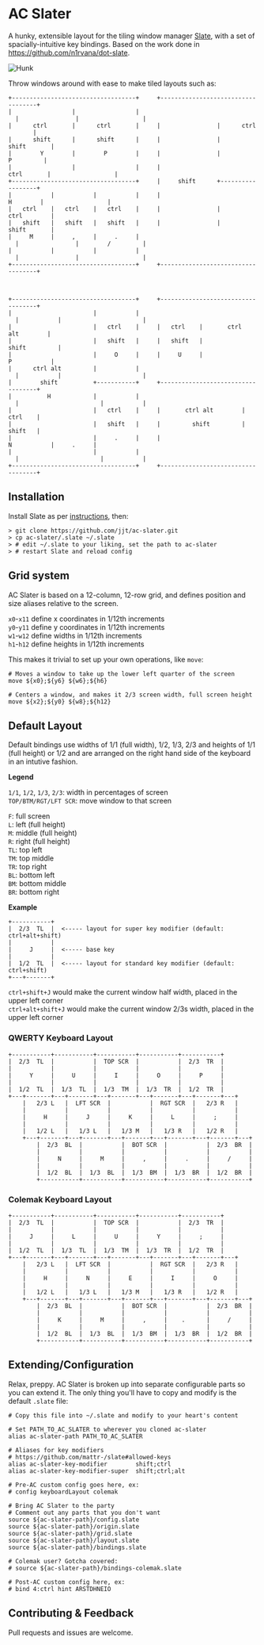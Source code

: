 # AC Slater
A hunky, extensible layout for the tiling window manager [Slate](https://github.com/mattr-/slate), with a set of spacially-intuitive key bindings. Based on the work done in https://github.com/n1rvana/dot-slate.

![Hunk](http://i.imgur.com/A7P1oA9.jpg)

Throw windows around with ease to make tiled layouts such as:

```
+-----------------------------------+     +-----------------------------------+
|                 |                 |     |                |                  |
|      ctrl       |      ctrl       |     |                |      ctrl        |
|      shift      |      shift      |     |                |      shift       |
|        Y        |        P        |     |                |        P         |
|                 |                 |     |     ctrl       |                  |
+-----------------------------------+     |     shift      +------------------+
|           |           |           |     |       H        |                  |
|   ctrl    |   ctrl    |   ctrl    |     |                |      ctrl        |
|   shift   |   shift   |   shift   |     |                |      shift       |
|     M     |     ,     |     .     |     |                |        /         |
|           |           |           |     |                |                  |
+-----------------------------------+     +-----------------------------------+

                                                                               
+-----------------------------------+     +-----------------------------------+
|                       |           |     |           |                       |
|                       |   ctrl    |     |   ctrl    |       ctrl alt        |
|                       |   shift   |     |   shift   |         shift         |
|                       |     O     |     |     U     |           P           |
|      ctrl alt         |           |     |           |                       |
|        shift          +-----------+     +-----------------------------------+
|          H            |           |     |                       |           |
|                       |   ctrl    |     |       ctrl alt        |   ctrl    |
|                       |   shift   |     |         shift         |   shift   |
|                       |     .     |     |           N           |     .     |
|                       |           |     |                       |           |
+-----------------------------------+     +-----------------------------------+
```

## Installation

Install Slate as per [instructions](https://github.com/mattr-/slate#installing-slate), then:

    > git clone https://github.com/jjt/ac-slater.git
    > cp ac-slater/.slate ~/.slate
    > # edit ~/.slate to your liking, set the path to ac-slater
    > # restart Slate and reload config

## Grid system

AC Slater is based on a 12-column, 12-row grid, and defines position and size aliases relative to the screen.

`x0`-`x11` define x coordinates in 1/12th increments  
`y0`-`y11` define y coordinates in 1/12th increments  
`w1`-`w12` define widths in 1/12th increments  
`h1`-`h12` define heights in 1/12th increments  

This makes it trivial to set up your own operations, like `move`:

```shell
# Moves a window to take up the lower left quarter of the screen
move ${x0};${y6} ${w6};${h6}

# Centers a window, and makes it 2/3 screen width, full screen height
move ${x2};${y0} ${w8};${h12}
```

## Default Layout

Default bindings use widths of 1/1 (full width), 1/2, 1/3, 2/3 and heights of 1/1 (full height) or 1/2 and are arranged on the right hand side of the keyboard in an intutive fashion.

**Legend**  

`1/1`, `1/2`, `1/3`, `2/3`: width in percentages of screen  
`TOP/BTM/RGT/LFT SCR`: move window to that screen  

`F`: full screen  
`L`: left (full height)  
`M`: middle (full height)  
`R`: right (full height)  
`TL`: top left  
`TM`: top middle  
`TR`: top right  
`BL`: bottom left  
`BM`: bottom middle  
`BR`: bottom right  

**Example**  
```
+-----------+
|  2/3  TL  |  <----- layout for super key modifier (default: ctrl+alt+shift)
|           |
|     J     |  <----- base key
|           |
|  1/2  TL  |  <----- layout for standard key modifier (default: ctrl+shift)
+---+-------+
```
`ctrl+shift+J` would make the current window half width, placed in the upper left corner  
`ctrl+alt+shift+J` would make the current window 2/3s width, placed in the upper left corner

### QWERTY Keyboard Layout
```
+-----------+-----------+-----------+-----------+-----------+
|  2/3  TL  |           |  TOP SCR  |           |  2/3  TR  |
|           |           |           |           |           |
|     Y     |     U     |     I     |     O     |     P     |
|           |           |           |           |           |
|  1/2  TL  |  1/3  TL  |  1/3  TM  |  1/3  TR  |  1/2  TR  |
+---+-------+---+-------+---+-------+---+-------+---+-------+---+
    |   2/3 L   |  LFT SCR  |           |  RGT SCR  |   2/3 R   |
    |           |           |           |           |           |
    |     H     |     J     |     K     |     L     |     ;     |
    |           |           |           |           |           |
    |   1/2 L   |   1/3 L   |   1/3 M   |   1/3 R   |   1/2 R   |
    +---+-------+---+-------+---+-------+---+-------+---+-------+---+
        |  2/3  BL  |           |  BOT SCR  |           |  2/3  BR  |
        |           |           |           |           |           |
        |     N     |     M     |     ,     |     .     |     /     |
        |           |           |           |           |           |
        |  1/2  BL  |  1/3  BL  |  1/3  BM  |  1/3  BR  |  1/2  BR  |
        +-----------+-----------+-----------+-----------+-----------+
```
### Colemak Keyboard Layout
```
+-----------+-----------+-----------+-----------+-----------+
|  2/3  TL  |           |  TOP SCR  |           |  2/3  TR  |
|           |           |           |           |           |
|     J     |     L     |     U     |     Y     |     ;     |
|           |           |           |           |           |
|  1/2  TL  |  1/3  TL  |  1/3  TM  |  1/3  TR  |  1/2  TR  |
+---+-------+---+-------+---+-------+---+-------+---+-------+---+
    |   2/3 L   |  LFT SCR  |           |  RGT SCR  |   2/3 R   |
    |           |           |           |           |           |
    |     H     |     N     |     E     |     I     |     O     |
    |           |           |           |           |           |
    |   1/2 L   |   1/3 L   |   1/3 M   |   1/3 R   |   1/2 R   |
    +---+-------+---+-------+---+-------+---+-------+---+-------+---+
        |  2/3  BL  |           |  BOT SCR  |           |  2/3  BR  |
        |           |           |           |           |           |
        |     K     |     M     |     ,     |    .      |     /     |
        |           |           |           |           |           |
        |  1/2  BL  |  1/3  BL  |  1/3  BM  |  1/3  BR  |  1/2  BR  |
        +-----------+-----------+-----------+-----------+-----------+
```


## Extending/Configuration

Relax, preppy. AC Slater is broken up into separate configurable parts so you can extend it. The only thing you'll have to copy and modify is the default `.slate` file:

```shell
# Copy this file into ~/.slate and modify to your heart's content

# Set PATH_TO_AC_SLATER to wherever you cloned ac-slater
alias ac-slater-path PATH_TO_AC_SLATER

# Aliases for key modifiers
# https://github.com/mattr-/slate#allowed-keys
alias ac-slater-key-modifier        shift;ctrl
alias ac-slater-key-modifier-super  shift;ctrl;alt

# Pre-AC custom config goes here, ex:
# config keyboardLayout colemak

# Bring AC Slater to the party
# Comment out any parts that you don't want
source ${ac-slater-path}/config.slate
source ${ac-slater-path}/origin.slate
source ${ac-slater-path}/grid.slate
source ${ac-slater-path}/layout.slate
source ${ac-slater-path}/bindings.slate

# Colemak user? Gotcha covered:
# source ${ac-slater-path}/bindings-colemak.slate

# Post-AC custom config here, ex:
# bind 4:ctrl hint ARSTDHNEIO
```

## Contributing & Feedback

Pull requests and issues are welcome.

